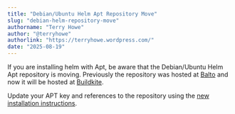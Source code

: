 ```yaml
---
title: "Debian/Ubuntu Helm Apt Repository Move"
slug: "debian-helm-repository-move"
authorname: "Terry Howe"
author: "@terryhowe"
authorlink: "https://terryhowe.wordpress.com/"
date: "2025-08-19"
---
```


If you are installing helm with Apt, be aware that the Debian/Ubuntu Helm Apt repository is moving.
Previously the repository was hosted at [Balto](https://helm.baltorepo.com/) and
now it will be hosted at [Buildkite](https://buildkite.com/).

Update your APT key and references to the repository using the [new installation instructions](https://helm.sh/docs/intro/install/#from-apt-debianubuntu).
